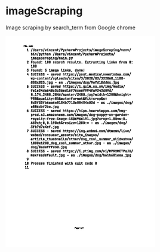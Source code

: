 # imageScraping
Image scraping by search_term from Google chrome

<img src = "imageScrpingSimulation.png" width="400">
